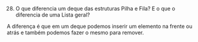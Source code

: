 28. O que diferencia um deque das estruturas Pilha e Fila? E o que o diferencia
de uma Lista geral?

A diferença é que em um deque podemos inserir um elemento na frente ou atrás e também podemos  fazer o mesmo para remover.

